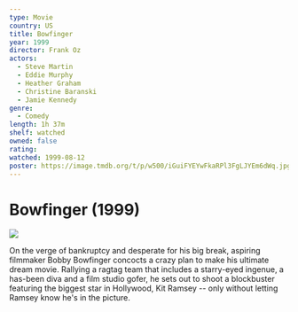 ```yaml
---
type: Movie
country: US
title: Bowfinger
year: 1999
director: Frank Oz
actors:
  - Steve Martin
  - Eddie Murphy
  - Heather Graham
  - Christine Baranski
  - Jamie Kennedy
genre:
  - Comedy
length: 1h 37m
shelf: watched
owned: false
rating:
watched: 1999-08-12
poster: https://image.tmdb.org/t/p/w500/iGuiFYEYwFkaRPl3FgLJYEm6dWq.jpg
---
```


# Bowfinger (1999)

![](https://image.tmdb.org/t/p/w500/iGuiFYEYwFkaRPl3FgLJYEm6dWq.jpg)

On the verge of bankruptcy and desperate for his big break, aspiring filmmaker Bobby Bowfinger concocts a crazy plan to make his ultimate dream movie. Rallying a ragtag team that includes a starry-eyed ingenue, a has-been diva and a film studio gofer, he sets out to shoot a blockbuster featuring the biggest star in Hollywood, Kit Ramsey -- only without letting Ramsey know he's in the picture.